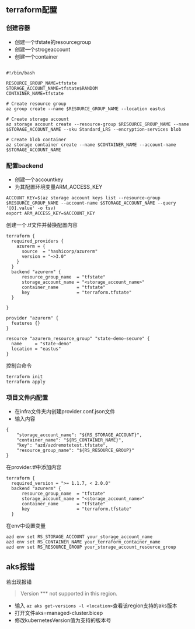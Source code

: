 ## terraform配置
### 创建容器
* 创建一个tfstate的resourcegroup
* 创建一个strogeaccount
* 创建一个container
```

#!/bin/bash

RESOURCE_GROUP_NAME=tfstate
STORAGE_ACCOUNT_NAME=tfstate$RANDOM
CONTAINER_NAME=tfstate

# Create resource group
az group create --name $RESOURCE_GROUP_NAME --location eastus

# Create storage account
az storage account create --resource-group $RESOURCE_GROUP_NAME --name $STORAGE_ACCOUNT_NAME --sku Standard_LRS --encryption-services blob

# Create blob container
az storage container create --name $CONTAINER_NAME --account-name $STORAGE_ACCOUNT_NAME

```


### 配置backend
* 创建一个accountkey
* 为其配置环境变量ARM_ACCESS_KEY
```
ACCOUNT_KEY=$(az storage account keys list --resource-group $RESOURCE_GROUP_NAME --account-name $STORAGE_ACCOUNT_NAME --query '[0].value' -o tsv)
export ARM_ACCESS_KEY=$ACCOUNT_KEY
```

创建一个.tf文件并替换配置内容
```
terraform {
  required_providers {
    azurerm = {
      source  = "hashicorp/azurerm"
      version = "~>3.0"
    }
  }
  backend "azurerm" {
      resource_group_name  = "tfstate"
      storage_account_name = "<storage_account_name>"
      container_name       = "tfstate"
      key                  = "terraform.tfstate"
  }

}

provider "azurerm" {
  features {}
}

resource "azurerm_resource_group" "state-demo-secure" {
  name     = "state-demo"
  location = "eastus"
}
```
控制台命令
```
terraform init
terraform apply
```
### 项目文件内配置
* 在infra文件夹内创建provider.conf.json文件
* 输入内容
```
{
    "storage_account_name": "${RS_STORAGE_ACCOUNT}",
    "container_name": "${RS_CONTAINER_NAME}",
    "key": "azd/azdremotetest.tfstate",
    "resource_group_name": "${RS_RESOURCE_GROUP}"
}
```
在provider.tf中添加内容
```
terraform {
  required_version = ">= 1.1.7, < 2.0.0"
  backend "azurerm" {
      resource_group_name  = "tfstate"
      storage_account_name = "<storage_account_name>"
      container_name       = "tfstate"
      key                  = "terraform.tfstate"
  }
```
在env中设置变量
```
azd env set RS_STORAGE_ACCOUNT your_storage_account_name
azd env set RS_CONTAINER_NAME your_terraform_container_name
azd env set RS_RESOURCE_GROUP your_storage_account_resource_group
```


## aks报错
若出现报错
> Version *** not supported in this region.


* 输入 ``az aks get-versions -l <location>``查看该region支持的aks版本
* 打开文件aks=managed-cluster.bicep
* 修改kubernetesVersion值为支持的版本号
